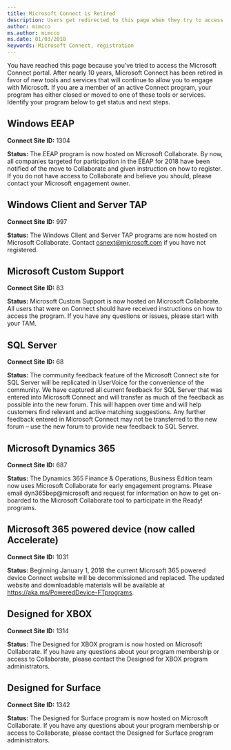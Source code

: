```yaml
---
title: Microsoft Connect is Retired
description: Users get redirected to this page when they try to access Microsoft Connect.
author: mimcco
ms.author: mimcco
ms.date: 01/03/2018
keywords: Microsoft Connect, registration
---
```


You have reached this page because you’ve tried to access the Microsoft Connect portal. After nearly 10 years, Microsoft Connect has been retired in favor of new tools and services that will continue to allow you to engage with Microsoft. If you are a member of an active Connect program, your program has either closed or moved to one of these tools or services. Identify your program below to get status and next steps.

## Windows EEAP
**Connect Site ID:** 1304

**Status:** The EEAP program is now hosted on Microsoft Collaborate. By now, all companies targeted for participation in the EEAP for 2018 have been notified of the move to Collaborate and given instruction on how to register. If you do not have access to Collaborate and believe you should, please contact your Microsoft engagement owner.

## Windows Client and Server TAP
**Connect Site ID:** 997

**Status:** The Windows Client and Server TAP programs are now hosted on Microsoft Collaborate. Contact osnext@microsoft.com if you have not registered.

## Microsoft Custom Support
**Connect Site ID:** 83

**Status:** Microsoft Custom Support is now hosted on Microsoft Collaborate. All users that were on Connect should have received instructions on how to access the program. If you have any questions or issues, please start with your TAM.

## SQL Server
**Connect Site ID:** 68

**Status:** The community feedback feature of the Microsoft Connect site for SQL Server will be replicated in UserVoice for the convenience of the community. We have captured all current feedback for SQL Server that was entered into Microsoft Connect and will transfer as much of the feedback as possible into the new forum.  This will happen over time and will help customers find relevant and active matching suggestions.  Any further feedback entered in Microsoft Connect may not be transferred to the new forum – use the new forum to provide new feedback to SQL Server.

## Microsoft Dynamics 365
**Connect Site ID:** 687

**Status:** The Dynamics 365 Finance & Operations, Business Edition team now uses Microsoft Collaborate for early engagement programs.  Please email dyn365bep@microsoft and request for information on how to get on-boarded to the Microsoft Collaborate tool to participate in the Ready! programs.

## Microsoft 365 powered device (now called Accelerate)
**Connect Site ID:** 1031

**Status:**  Beginning January 1, 2018 the current Microsoft 365 powered device Connect website will be decommissioned and replaced.  The updated website and downloadable materials will be available at https://aka.ms/PoweredDevice-FTprograms. 

## Designed for XBOX
**Connect Site ID:** 1314

**Status:** The Designed for XBOX program is now hosted on Microsoft Collaborate. If you have any questions about your program membership or access to Collaborate, please contact the Designed for XBOX program administrators.

## Designed for Surface
**Connect Site ID:** 1342

**Status:** The Designed for Surface program is now hosted on Microsoft Collaborate. If you have any questions about your program membership or access to Collaborate, please contact the Designed for Surface program administrators.





